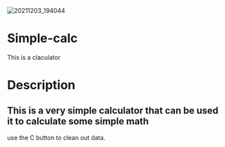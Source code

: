 ![20211203_194044](https://user-images.githubusercontent.com/84484398/144640612-8910f36b-e49d-44d7-aa4f-2ce09365c782.png)


# Simple-calc
This is a claculator 
# Description
This is a very simple calculator that can be used it to calculate some simple math
-------------
use the C button to clean out data.
